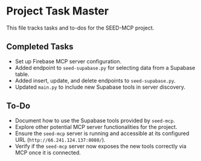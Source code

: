 # Project Task Master

This file tracks tasks and to-dos for the SEED-MCP project.

## Completed Tasks

- Set up Firebase MCP server configuration.
- Added endpoint to `seed-supabase.py` for selecting data from a Supabase table.
- Added insert, update, and delete endpoints to `seed-supabase.py`.
- Updated `main.py` to include new Supabase tools in server discovery.

## To-Do

- Document how to use the Supabase tools provided by `seed-mcp`.
- Explore other potential MCP server functionalities for the project.
- Ensure the `seed-mcp` server is running and accessible at its configured URL (`http://66.241.124.137:8080/`).
- Verify if the `seed-mcp` server now exposes the new tools correctly via MCP once it is connected.
